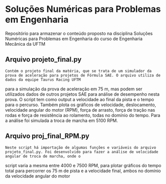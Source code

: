 # Soluções Numéricas para Problemas em Engenharia
Repositório para armazenar o conteúdo proposto na disciplina Soluções Numéricas para Problemas em Engenharia do curso de Engenharia Mecânica da UFTM

## Arquivo projeto_final.py
    Contém o projeto final da matéria, que se trata de um simulador da prova de aceleração para projetos de Fórmula SAE. O arquivo utiliza de dados da equipe Taurus Racing UFTM
para a simulação da prova de aceleração em 75 m, mas podem ser utilizados dados de outros projetos SAE para análise de desempenho nesta prova. O script tem como output a 
velocidade ao final da pista e o tempo para o percurso. Também plota os gráficos de velocidade, deslocamento, velocidade angular do motor (RPM), força de arrasto, força de tração 
nas rodas e força de resistência ao rolamento, todas no domínio do tempo. Para a análise foi simulada a troca de marcha em 5100 RPM.

## Arquivo proj_final_RPM.py
    Neste script há importação de algumas funções e variáveis do arquivo projeto_final.py. Foi desenvolvido para fazer a análise de velocidade angular de troca de marcha, onde o 
script varia a mesma entre 4000 e 7500 RPM, para plotar gráficos do tempo total para percorrer os 75 m de pista e a velocidade final, ambos no domínio da velocidade angular 
do motor 
